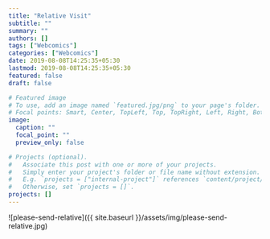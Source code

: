 ```yaml
---
title: "Relative Visit"
subtitle: ""
summary: ""
authors: []
tags: ["Webcomics"]
categories: ["Webcomics"]
date: 2019-08-08T14:25:35+05:30
lastmod: 2019-08-08T14:25:35+05:30
featured: false
draft: false

# Featured image
# To use, add an image named `featured.jpg/png` to your page's folder.
# Focal points: Smart, Center, TopLeft, Top, TopRight, Left, Right, BottomLeft, Bottom, BottomRight.
image:
  caption: ""
  focal_point: ""
  preview_only: false

# Projects (optional).
#   Associate this post with one or more of your projects.
#   Simply enter your project's folder or file name without extension.
#   E.g. `projects = ["internal-project"]` references `content/project/deep-learning/index.md`.
#   Otherwise, set `projects = []`.
projects: []
---
```


![please-send-relative]({{ site.baseurl }}/assets/img/please-send-relative.jpg)
